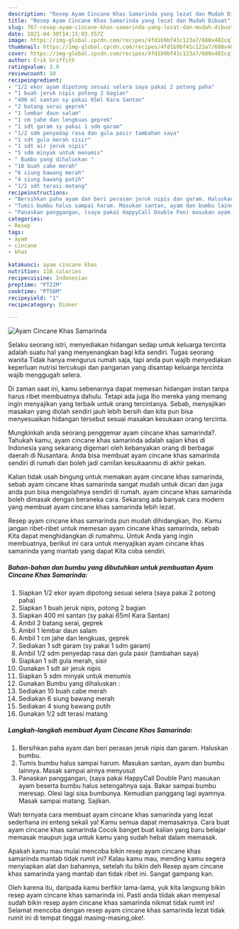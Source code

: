 ```yaml
---
description: "Resep Ayam Cincane Khas Samarinda yang lezat dan Mudah Dibuat"
title: "Resep Ayam Cincane Khas Samarinda yang lezat dan Mudah Dibuat"
slug: 767-resep-ayam-cincane-khas-samarinda-yang-lezat-dan-mudah-dibuat
date: 2021-04-30T14:15:03.557Z
image: https://img-global.cpcdn.com/recipes/4fd1b9bf41c123a7/680x482cq70/ayam-cincane-khas-samarinda-foto-resep-utama.jpg
thumbnail: https://img-global.cpcdn.com/recipes/4fd1b9bf41c123a7/680x482cq70/ayam-cincane-khas-samarinda-foto-resep-utama.jpg
cover: https://img-global.cpcdn.com/recipes/4fd1b9bf41c123a7/680x482cq70/ayam-cincane-khas-samarinda-foto-resep-utama.jpg
author: Erik Griffith
ratingvalue: 3.9
reviewcount: 10
recipeingredient:
- "1/2 ekor ayam dipotong sesuai selera saya pakai 2 potong paha"
- "1 buah jeruk nipis potong 2 bagian"
- "400 ml santan sy pakai 65ml Kara Santan"
- "2 batang serai geprek"
- "1 lembar daun salam"
- "1 cm jahe dan lengkuas geprek"
- "1 sdt garam sy pakai 1 sdm garam"
- "1/2 sdm penyedap rasa dan gula pasir tambahan saya"
- "1 sdt gula merah sisir"
- "1 sdt air jeruk nipis"
- "5 sdm minyak untuk menumis"
- " Bumbu yang dihaluskan "
- "10 buah cabe merah"
- "6 siung bawang merah"
- "4 siung bawang putih"
- "1/2 sdt terasi matang"
recipeinstructions:
- "Bersihkan paha ayam dan beri perasan jeruk nipis dan garam. Haluskan bumbu."
- "Tumis bumbu halus sampai harum. Masukan santan, ayam dan bumbu lainnya. Masak sampai airnya menyusut"
- "Panaskan panggangan, (saya pakai HappyCall Double Pan) masukan ayam beserta bumbu halus setengahnya saja. Bakar sampai bumbu meresap. Olesi lagi sisa bumbunya. Kemudian panggang lagi ayamnya. Masak sampai matang. Sajikan."
categories:
- Resep
tags:
- ayam
- cincane
- khas

katakunci: ayam cincane khas 
nutrition: 118 calories
recipecuisine: Indonesian
preptime: "PT22M"
cooktime: "PT58M"
recipeyield: "1"
recipecategory: Dinner

---
```



![Ayam Cincane Khas Samarinda](https://img-global.cpcdn.com/recipes/4fd1b9bf41c123a7/680x482cq70/ayam-cincane-khas-samarinda-foto-resep-utama.jpg)

Selaku seorang istri, menyediakan hidangan sedap untuk keluarga tercinta adalah suatu hal yang menyenangkan bagi kita sendiri. Tugas seorang  wanita Tidak hanya mengurus rumah saja, tapi anda pun wajib menyediakan keperluan nutrisi tercukupi dan panganan yang disantap keluarga tercinta wajib menggugah selera.

Di zaman  saat ini, kamu sebenarnya dapat memesan hidangan instan tanpa harus ribet membuatnya dahulu. Tetapi ada juga lho mereka yang memang ingin menyajikan yang terbaik untuk orang tercintanya. Sebab, menyajikan masakan yang diolah sendiri jauh lebih bersih dan kita pun bisa menyesuaikan hidangan tersebut sesuai masakan kesukaan orang tercinta. 



Mungkinkah anda seorang penggemar ayam cincane khas samarinda?. Tahukah kamu, ayam cincane khas samarinda adalah sajian khas di Indonesia yang sekarang digemari oleh kebanyakan orang di berbagai daerah di Nusantara. Anda bisa membuat ayam cincane khas samarinda sendiri di rumah dan boleh jadi camilan kesukaanmu di akhir pekan.

Kalian tidak usah bingung untuk memakan ayam cincane khas samarinda, sebab ayam cincane khas samarinda sangat mudah untuk dicari dan juga anda pun bisa mengolahnya sendiri di rumah. ayam cincane khas samarinda boleh dimasak dengan beraneka cara. Sekarang ada banyak cara modern yang membuat ayam cincane khas samarinda lebih lezat.

Resep ayam cincane khas samarinda pun mudah dihidangkan, lho. Kamu jangan ribet-ribet untuk memesan ayam cincane khas samarinda, sebab Kita dapat menghidangkan di rumahmu. Untuk Anda yang ingin membuatnya, berikut ini cara untuk menyajikan ayam cincane khas samarinda yang mantab yang dapat Kita coba sendiri.

<!--inarticleads1-->

##### Bahan-bahan dan bumbu yang dibutuhkan untuk pembuatan Ayam Cincane Khas Samarinda:

1. Siapkan 1/2 ekor ayam dipotong sesuai selera (saya pakai 2 potong paha)
1. Siapkan 1 buah jeruk nipis, potong 2 bagian
1. Siapkan 400 ml santan (sy pakai 65ml Kara Santan)
1. Ambil 2 batang serai, geprek
1. Ambil 1 lembar daun salam
1. Ambil 1 cm jahe dan lengkuas, geprek
1. Sediakan 1 sdt garam (sy pakai 1 sdm garam)
1. Ambil 1/2 sdm penyedap rasa dan gula pasir (tambahan saya)
1. Siapkan 1 sdt gula merah, sisir
1. Gunakan 1 sdt air jeruk nipis
1. Siapkan 5 sdm minyak untuk menumis
1. Gunakan  Bumbu yang dihaluskan :
1. Sediakan 10 buah cabe merah
1. Sediakan 6 siung bawang merah
1. Sediakan 4 siung bawang putih
1. Gunakan 1/2 sdt terasi matang




<!--inarticleads2-->

##### Langkah-langkah membuat Ayam Cincane Khas Samarinda:

1. Bersihkan paha ayam dan beri perasan jeruk nipis dan garam. Haluskan bumbu.
1. Tumis bumbu halus sampai harum. Masukan santan, ayam dan bumbu lainnya. Masak sampai airnya menyusut
1. Panaskan panggangan, (saya pakai HappyCall Double Pan) masukan ayam beserta bumbu halus setengahnya saja. Bakar sampai bumbu meresap. Olesi lagi sisa bumbunya. Kemudian panggang lagi ayamnya. Masak sampai matang. Sajikan.




Wah ternyata cara membuat ayam cincane khas samarinda yang lezat sederhana ini enteng sekali ya! Kamu semua dapat memasaknya. Cara buat ayam cincane khas samarinda Cocok banget buat kalian yang baru belajar memasak maupun juga untuk kamu yang sudah hebat dalam memasak.

Apakah kamu mau mulai mencoba bikin resep ayam cincane khas samarinda mantab tidak rumit ini? Kalau kamu mau, mending kamu segera menyiapkan alat dan bahannya, setelah itu bikin deh Resep ayam cincane khas samarinda yang mantab dan tidak ribet ini. Sangat gampang kan. 

Oleh karena itu, daripada kamu berfikir lama-lama, yuk kita langsung bikin resep ayam cincane khas samarinda ini. Pasti anda tiidak akan menyesal sudah bikin resep ayam cincane khas samarinda nikmat tidak rumit ini! Selamat mencoba dengan resep ayam cincane khas samarinda lezat tidak rumit ini di tempat tinggal masing-masing,oke!.


